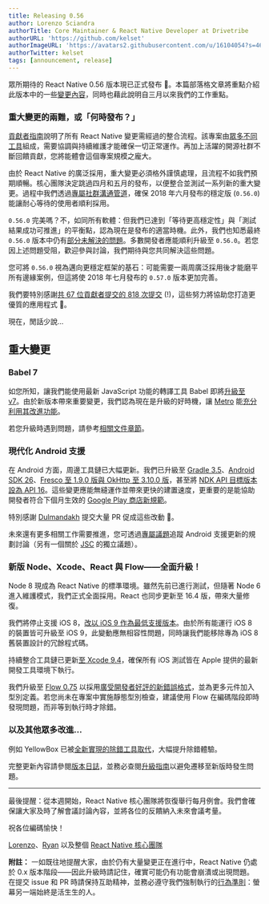 ```yaml
---
title: Releasing 0.56
author: Lorenzo Sciandra
authorTitle: Core Maintainer & React Native Developer at Drivetribe
authorURL: 'https://github.com/kelset'
authorImageURL: 'https://avatars2.githubusercontent.com/u/16104054?s=460&v=4'
authorTwitter: kelset
tags: [announcement, release]
---
```


眾所期待的 React Native 0.56 版本現已正式發布 🎉。本篇部落格文章將重點介紹此版本中的一些[變更內容](https://github.com/react-native-community/react-native-releases/blob/master/CHANGELOG.md#highlights)，同時也藉此說明自三月以來我們的工作重點。

### 重大變更的兩難，或「何時發布？」

[貢獻者指南](https://github.com/facebook/react-native/blob/master/CONTRIBUTING.md)說明了所有 React Native 變更需經過的整合流程。該專案由[眾多不同工具](https://github.com/facebook/react-native-website/issues/370)組成，需要協調與持續維護才能確保一切正常運作。再加上活躍的開源社群不斷回饋貢獻，您將能體會這個專案規模之龐大。

由於 React Native 的廣泛採用，重大變更必須格外謹慎處理，且流程不如我們預期順暢。核心團隊決定跳過四月和五月的發布，以便整合並測試一系列新的重大變更。過程中我們透過[專屬社群溝通管道](https://github.com/react-native-community/react-native-releases/issues/14)，確保 2018 年六月發布的穩定版 (`0.56.0`) 能讓耐心等待的使用者順利採用。

`0.56.0` 完美嗎？不，如同所有軟體：但我們已達到「等待更高穩定性」與「測試結果成功可推進」的平衡點，認為現在是發布的適當時機。此外，我們也知悉最終 `0.56.0` 版本中仍有[部分](https://github.com/facebook/react-native/issues/19955)[未解決](https://github.com/facebook/react-native/issues/19827)[的](https://github.com/facebook/react-native/issues/19763)[問題](https://github.com/facebook/react-native/issues/19859)。多數開發者應能順利升級至 `0.56.0`。若您因上述問題受阻，歡迎參與討論，我們期待與您共同解決這些問題。

您可將 `0.56.0` 視為邁向更穩定框架的基石：可能需要一兩周廣泛採用後才能磨平所有邊緣案例，但這將使 2018 年七月發布的 `0.57.0` 版本更加完善。

我們要特別感謝[共 67 位貢獻者提交的 818 次提交](https://github.com/facebook/react-native/compare/v0.55.4...v0.56.0-rc.4) (!)，這些努力將協助您打造更優質的應用程式 👏。

現在，閒話少說...

## 重大變更

### Babel 7

如您所知，讓我們能使用最新 JavaScript 功能的轉譯工具 Babel 即將[升級至 v7](https://babeljs.io/blog/2017/12/27/nearing-the-7.0-release)。由於新版本帶來重要變更，我們認為現在是升級的好時機，讓 [Metro](https://github.com/facebook/metro) 能[充分利用其改進功能](https://github.com/facebook/metro/issues/92)。

若您升級時遇到問題，請參考[相關文件章節](https://new.babeljs.io/docs/en/next/v7-migration.html)。

### 現代化 Android 支援

在 Android 方面，周邊工具鏈已大幅更新。我們已升級至 [Gradle 3.5](https://github.com/facebook/react-native/commit/699e5eebe807d1ced660d2d2f39b5679d26925da)、[Android SDK 26](https://github.com/facebook/react-native/commit/065c5b6590de18281a8c592a04240751c655c03c)、[Fresco 至 1.9.0 版與 OkHttp 至 3.10.0 版](https://github.com/facebook/react-native/commit/6b07602915157f54c39adbf0f9746ac056ad2d13)，甚至將 [NDK API 目標版本設為 API 16](https://github.com/facebook/react-native/commit/5ae97990418db613cd67b1fb9070ece976d17dc7)。這些變更應能無縫運作並帶來更快的建置速度，更重要的是能協助開發者符合下個月生效的 [Google Play 商店新規範](https://android-developers.googleblog.com/2017/12/improving-app-security-and-performance.html)。

特別感謝 [Dulmandakh](https://github.com/dulmandakh) 提交大量 PR 促成這些改動 👏。

未來還有更多相關工作需要推進，您可透過[專屬議題](https://github.com/facebook/react-native/issues/19297)追蹤 Android 支援更新的規劃討論（另有一個關於 [JSC](https://github.com/facebook/react-native/issues/19737) 的獨立議題）。

### 新版 Node、Xcode、React 與 Flow——全面升級！

Node 8 現成為 React Native 的標準環境。雖然先前已進行測試，但隨著 Node 6 進入維護模式，我們正式全面採用。React 也同步更新至 16.4 版，帶來大量修復。

我們將停止支援 iOS 8，[改以 iOS 9 作為最低支援版本](https://github.com/facebook/react-native/commit/f50df4f5eca4b4324ff18a49dcf8be3694482b51)。由於所有能運行 iOS 8 的裝置皆可升級至 iOS 9，此變動應無相容性問題，同時讓我們能移除專為 iOS 8 舊裝置設計的冗餘程式碼。

持續整合工具鏈已更新[至 Xcode 9.4](https://github.com/facebook/react-native/commit/c55bcd6ea729cdf57fc14a5478b7c2e3f6b2a94d)，確保所有 iOS 測試皆在 Apple 提供的最新開發工具環境下執行。

我們升級至 [Flow 0.75](https://github.com/facebook/react-native/commit/6264b6932a08e1cefd83c4536ff7839d91938730) 以採用[廣受開發者好評的新錯誤格式](https://twitter.com/dan_abramov/status/998610821096857602)，並為更多元件加入型別定義。若您尚未在專案中實施靜態型別檢查，建議使用 Flow 在編碼階段即時發現問題，而非等到執行時才除錯。

### 以及其他眾多改進...

例如 YellowBox 已被[全新實現的除錯工具取代](https://github.com/facebook/react-native/commit/d0219a0301e59e8b0ef75dbd786318d4b4619f4c)，大幅提升除錯體驗。

完整更新內容請參閱[版本日誌](https://github.com/react-native-community/react-native-releases/blob/master/CHANGELOG.md)，並務必查閱[升級指南](/docs/upgrading)以避免遷移至新版時發生問題。

---

最後提醒：從本週開始，React Native 核心團隊將恢復舉行每月例會。我們會確保讓大家及時了解會議討論內容，並將各位的反饋納入未來會議考量。

祝各位編碼愉快！

[Lorenzo](https://twitter.com/Kelset)、[Ryan](https://github.com/turnrye) 以及整個 [React Native 核心團隊](https://twitter.com/reactnative)

**附註：** 一如既往地提醒大家，由於仍有大量變更正在進行中，React Native 仍處於 0.x 版本階段——因此升級時請記住，確實可能仍有功能會崩潰或出現問題。在提交 issue 和 PR 時請保持互助精神，並務必遵守我們強制執行的[行為準則](https://code.fb.com/codeofconduct/)：螢幕另一端始終是活生生的人。